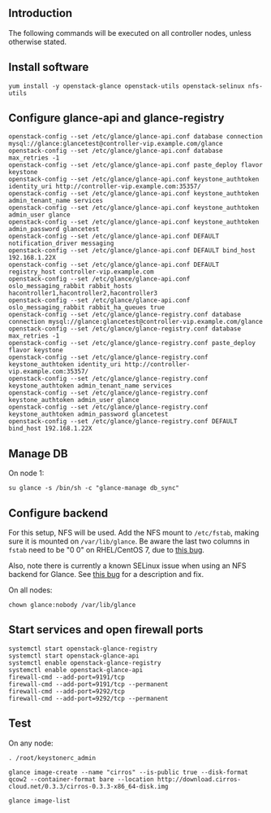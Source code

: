 Introduction
------------

The following commands will be executed on all controller nodes, unless otherwise stated.

Install software
----------------

    yum install -y openstack-glance openstack-utils openstack-selinux nfs-utils

Configure glance-api and glance-registry
----------------------------------------

    openstack-config --set /etc/glance/glance-api.conf database connection mysql://glance:glancetest@controller-vip.example.com/glance
    openstack-config --set /etc/glance/glance-api.conf database max_retries -1
    openstack-config --set /etc/glance/glance-api.conf paste_deploy flavor keystone
    openstack-config --set /etc/glance/glance-api.conf keystone_authtoken identity_uri http://controller-vip.example.com:35357/ 
    openstack-config --set /etc/glance/glance-api.conf keystone_authtoken admin_tenant_name services
    openstack-config --set /etc/glance/glance-api.conf keystone_authtoken admin_user glance
    openstack-config --set /etc/glance/glance-api.conf keystone_authtoken admin_password glancetest
    openstack-config --set /etc/glance/glance-api.conf DEFAULT notification_driver messaging
    openstack-config --set /etc/glance/glance-api.conf DEFAULT bind_host 192.168.1.22X
    openstack-config --set /etc/glance/glance-api.conf DEFAULT registry_host controller-vip.example.com
    openstack-config --set /etc/glance/glance-api.conf oslo_messaging_rabbit rabbit_hosts hacontroller1,hacontroller2,hacontroller3
    openstack-config --set /etc/glance/glance-api.conf oslo_messaging_rabbit rabbit_ha_queues true
    openstack-config --set /etc/glance/glance-registry.conf database connection mysql://glance:glancetest@controller-vip.example.com/glance
    openstack-config --set /etc/glance/glance-registry.conf database max_retries -1
    openstack-config --set /etc/glance/glance-registry.conf paste_deploy flavor keystone
    openstack-config --set /etc/glance/glance-registry.conf keystone_authtoken identity_uri http://controller-vip.example.com:35357/
    openstack-config --set /etc/glance/glance-registry.conf keystone_authtoken admin_tenant_name services
    openstack-config --set /etc/glance/glance-registry.conf keystone_authtoken admin_user glance
    openstack-config --set /etc/glance/glance-registry.conf keystone_authtoken admin_password glancetest
    openstack-config --set /etc/glance/glance-registry.conf DEFAULT bind_host 192.168.1.22X

Manage DB
---------

On node 1:

    su glance -s /bin/sh -c "glance-manage db_sync"

Configure backend
-----------------

For this setup, NFS will be used. Add the NFS mount to `/etc/fstab`, making sure it is mounted on `/var/lib/glance`. Be aware the last two columns in `fstab` need to be "0 0" on RHEL/CentOS 7, due to [this bug](https://bugzilla.redhat.com/show_bug.cgi?id=1120367).

Also, note there is currently a known SELinux issue when using an NFS backend for Glance. See [this bug](https://bugzilla.redhat.com/show_bug.cgi?id=1219406) for a description and fix.

On all nodes:

    chown glance:nobody /var/lib/glance

Start services and open firewall ports
--------------------------------------

    systemctl start openstack-glance-registry
    systemctl start openstack-glance-api
    systemctl enable openstack-glance-registry
    systemctl enable openstack-glance-api
    firewall-cmd --add-port=9191/tcp
    firewall-cmd --add-port=9191/tcp --permanent
    firewall-cmd --add-port=9292/tcp
    firewall-cmd --add-port=9292/tcp --permanent

Test
----

On any node:

    . /root/keystonerc_admin

    glance image-create --name "cirros" --is-public true --disk-format qcow2 --container-format bare --location http://download.cirros-cloud.net/0.3.3/cirros-0.3.3-x86_64-disk.img

    glance image-list
